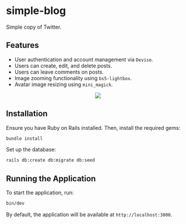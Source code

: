 # simple-blog
Simple copy of Twitter.
## Features

- User authentication and account management via `Devise`.
- Users can create, edit, and delete posts.
- Users can leave comments on posts.
- Image zooming functionality using `bs5-lightbox`.
- Avatar image resizing using `mini_magick`.

<p align="center">
<img src="https://github.com/user-attachments/assets/f8f03785-7dcc-47cd-8e2e-4417c6698ae2">
</p>

## Installation

Ensure you have Ruby on Rails installed. Then, install the required gems:

```sh
bundle install
```

Set up the database:

```sh
rails db:create db:migrate db:seed
```

## Running the Application

To start the application, run:

```sh
bin/dev
```

By default, the application will be available at `http://localhost:3000`.

